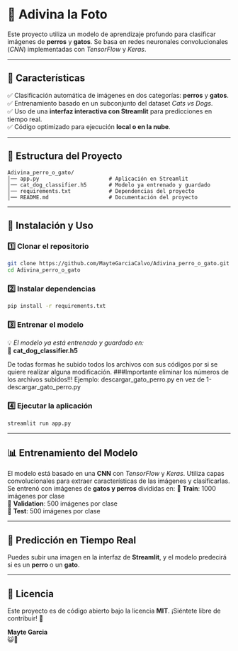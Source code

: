# 🐾 Adivina la Foto

Este proyecto utiliza un modelo de aprendizaje profundo para clasificar imágenes de **perros** y **gatos**. Se basa en redes neuronales convolucionales (*CNN*) implementadas con *TensorFlow* y *Keras*.

---
## 📌 Características
✅ Clasificación automática de imágenes en dos categorías: **perros** y **gatos**.  
✅ Entrenamiento basado en un subconjunto del dataset *Cats vs Dogs*.  
✅ Uso de una **interfaz interactiva con Streamlit** para predicciones en tiempo real.  
✅ Código optimizado para ejecución **local o en la nube**.  

---
## 📁 Estructura del Proyecto
```plaintext
Adivina_perro_o_gato/
│── app.py                      # Aplicación en Streamlit
│── cat_dog_classifier.h5       # Modelo ya entrenado y guardado
│── requirements.txt            # Dependencias del proyecto
│── README.md                   # Documentación del proyecto
```

---
## 🚀 Instalación y Uso

### 1️⃣ Clonar el repositorio
```bash
git clone https://github.com/MayteGarciaCalvo/Adivina_perro_o_gato.git
cd Adivina_perro_o_gato
```

### 2️⃣ Instalar dependencias
```bash
pip install -r requirements.txt
```

### 3️⃣ Entrenar el modelo
💡 *El modelo ya está entrenado y guardado en:*  
📂 **cat_dog_classifier.h5**

De todas formas he subido todos los archivos con sus códigos por si se quiere realizar alguna modificación.
###Importante eliminar los números de los archivos subidos!!!
Ejemplo: descargar_gato_perro.py en vez de 1-descargar_gato_perro.py

### 4️⃣ Ejecutar la aplicación
```bash
streamlit run app.py
```

---
## 📊 Entrenamiento del Modelo
El modelo está basado en una **CNN** con *TensorFlow* y *Keras*. Utiliza capas convolucionales para extraer características de las imágenes y clasificarlas. Se entrenó con imágenes de **gatos y perros** divididas en:
📌 **Train**: 1000 imágenes por clase  
📌 **Validation**: 500 imágenes por clase  
📌 **Test**: 500 imágenes por clase  

---
## 🎯 Predicción en Tiempo Real
Puedes subir una imagen en la interfaz de **Streamlit**, y el modelo predecirá si es un **perro** o un **gato**.

---
## 📜 Licencia
Este proyecto es de código abierto bajo la licencia **MIT**. ¡Siéntete libre de contribuir! 🚀  

**Mayte Garcia**  
😺🐶
